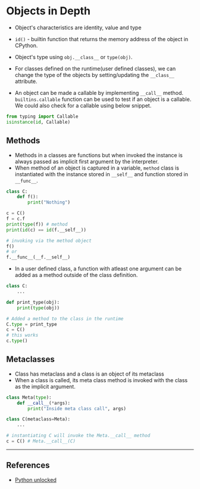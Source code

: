 # Objects in Depth

- Object's characteristics are identity, value and type

- `id()` - builtin function that returns the memory address of the object in CPython.

- Object's type using `obj.__class__` or `type(obj)`.
- For classes defined on the runtime(user defined classes), we can change the type of the objects by setting/updating the `__class__` attribute.

- An object can be made a callable by implementing `__call__` method. `builtins.callable` function can be used to test if an object is a callable. We could also check for a callable using below snippet.

```Python
from typing import Callable
isinstance(id, Callable)
```

## Methods

- Methods in a classes are functions but when invoked the instance is always passed as implicit first argument by the interpreter.
- When method of an object is captured in a variable, `method` class is instantiated with the instance stored in `__self__` and function stored in `__func__`.

```Python
class C:
    def f():
        print("Nothing")

c = C()
f = c.f
print(type(f)) # method
print(id(c) == id(f.__self__))

# invoking via the method object
f()
# or
f.__func__(__f.__self__)
```

- In a user defined class, a function with atleast one argument can be added as a method outside of the class definition.

```Python
class C:
    ...

def print_type(obj):
    print(type(obj))

# Added a method to the class in the runtime
C.type = print_type
c = C()
# this works
c.type()
```

## Metaclasses

- Class has metaclass and a class is an object of its metaclass
- When a class is called, its meta class method is invoked with the class as the implicit argument.

```Python
class Meta(type):
    def __call__(*args):
        print("Inside meta class call", args)

class C(metaclass=Meta):
    ...

# instantiating C will invoke the Meta.__call__ method
c = C() # Meta.__call__(C)

```

---

## References

- [Python unlocked](https://www.amazon.in/Python-Unlocked-Arun-Tigeraniya/dp/1785885995)
